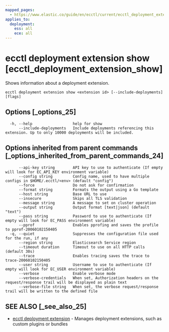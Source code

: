 ```yaml
---
mapped_pages:
  - https://www.elastic.co/guide/en/ecctl/current/ecctl_deployment_extension_show.html
applies_to:
  deployment:
    ess: all
    ece: all
---
```


# ecctl deployment extension show [ecctl_deployment_extension_show]

Shows information about a deployment extension.

```
ecctl deployment extension show <extension id> [--include-deployments] [flags]
```


## Options [_options_25]

```
  -h, --help                  help for show
      --include-deployments   Include deployments referencing this extension. Up to only 10000 deployments will be included.
```


## Options inherited from parent commands [_options_inherited_from_parent_commands_24]

```
      --api-key string        API key to use to authenticate (If empty will look for EC_API_KEY environment variable)
      --config string         Config name, used to have multiple configs in $HOME/.ecctl/<env> (default "config")
      --force                 Do not ask for confirmation
      --format string         Formats the output using a Go template
      --host string           Base URL to use
      --insecure              Skips all TLS validation
      --message string        A message to set on cluster operation
      --output string         Output format [text|json] (default "text")
      --pass string           Password to use to authenticate (If empty will look for EC_PASS environment variable)
      --pprof                 Enables pprofing and saves the profile to pprof-20060102150405
  -q, --quiet                 Suppresses the configuration file used for the run, if any
      --region string         Elasticsearch Service region
      --timeout duration      Timeout to use on all HTTP calls (default 30s)
      --trace                 Enables tracing saves the trace to trace-20060102150405
      --user string           Username to use to authenticate (If empty will look for EC_USER environment variable)
      --verbose               Enable verbose mode
      --verbose-credentials   When set, Authorization headers on the request/response trail will be displayed as plain text
      --verbose-file string   When set, the verbose request/response trail will be written to the defined file
```


## SEE ALSO [_see_also_25]

* [ecctl deployment extension](/reference/ecctl_deployment_extension.md)	 - Manages deployment extensions, such as custom plugins or bundles

